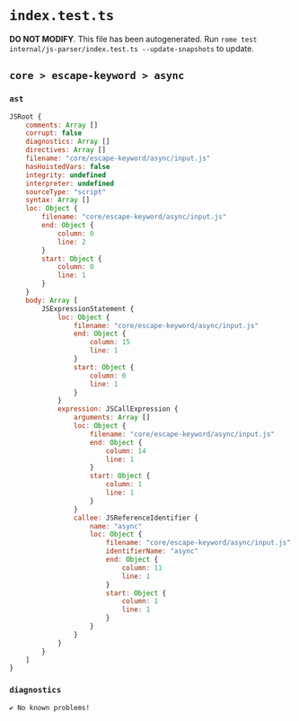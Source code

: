 # `index.test.ts`

**DO NOT MODIFY**. This file has been autogenerated. Run `rome test internal/js-parser/index.test.ts --update-snapshots` to update.

## `core > escape-keyword > async`

### `ast`

```javascript
JSRoot {
	comments: Array []
	corrupt: false
	diagnostics: Array []
	directives: Array []
	filename: "core/escape-keyword/async/input.js"
	hasHoistedVars: false
	integrity: undefined
	interpreter: undefined
	sourceType: "script"
	syntax: Array []
	loc: Object {
		filename: "core/escape-keyword/async/input.js"
		end: Object {
			column: 0
			line: 2
		}
		start: Object {
			column: 0
			line: 1
		}
	}
	body: Array [
		JSExpressionStatement {
			loc: Object {
				filename: "core/escape-keyword/async/input.js"
				end: Object {
					column: 15
					line: 1
				}
				start: Object {
					column: 0
					line: 1
				}
			}
			expression: JSCallExpression {
				arguments: Array []
				loc: Object {
					filename: "core/escape-keyword/async/input.js"
					end: Object {
						column: 14
						line: 1
					}
					start: Object {
						column: 1
						line: 1
					}
				}
				callee: JSReferenceIdentifier {
					name: "async"
					loc: Object {
						filename: "core/escape-keyword/async/input.js"
						identifierName: "async"
						end: Object {
							column: 11
							line: 1
						}
						start: Object {
							column: 1
							line: 1
						}
					}
				}
			}
		}
	]
}
```

### `diagnostics`

```
✔ No known problems!

```
